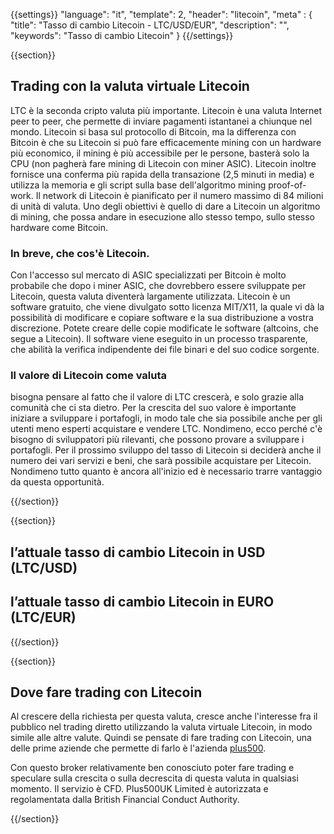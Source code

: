 {{settings}}
  "language": "it",
  "template": 2,
  "header": "litecoin",
  "meta" : {
    "title": "Tasso di cambio Litecoin - LTC/USD/EUR",
    "description": "",
    "keywords": "Tasso di cambio Litecoin"
  }
{{/settings}}

{{section}}


## Trading con la valuta virtuale Litecoin

LTC è la seconda cripto valuta più importante. Litecoin è una valuta Internet peer to peer, che permette di inviare pagamenti istantanei a chiunque nel mondo. Litecoin si basa sul protocollo di Bitcoin, ma la differenza con Bitcoin è che su Litecoin si può fare efficacemente mining con un hardware più economico, il mining è più accessibile per le persone, basterà solo la CPU (non pagherà fare mining di Litecoin con miner ASIC). Litecoin inoltre fornisce una conferma più rapida della transazione (2,5 minuti in media) e utilizza la memoria e gli script sulla base dell'algoritmo mining proof-of-work. Il network di Litecoin è pianificato per il numero massimo di 84 milioni di unità di valuta. Uno degli obiettivi è quello di dare a Litecoin un algoritmo di mining, che possa andare in esecuzione allo stesso tempo, sullo stesso hardware come Bitcoin.


### In breve, che cos'è Litecoin.

Con l'accesso sul mercato di ASIC specializzati per Bitcoin è molto probabile che dopo i miner ASIC, che dovrebbero essere sviluppate per Litecoin, questa valuta diventerà largamente utilizzata. Litecoin è un software gratuito, che viene divulgato sotto licenza MIT/X11, la quale vi dà la possibilità di modificare e copiare software e la sua distribuzione a vostra discrezione. Potete creare delle copie modificate le software (altcoins, che segue a Litecoin). Il software viene eseguito in un processo trasparente, che abilità la verifica indipendente dei file binari e del suo codice sorgente.

### Il valore di Litecoin come valuta

bisogna pensare al fatto che il valore di LTC crescerà, e solo grazie alla comunità che ci sta dietro. Per la crescita del suo valore è importante iniziare a sviluppare i portafogli, in modo tale che sia possibile anche per gli utenti meno esperti acquistare e vendere LTC. Nondimeno, ecco perché c'è bisogno di sviluppatori più rilevanti, che possono provare a sviluppare i portafogli. Per il prossimo sviluppo del tasso di Litecoin si deciderà anche il numero dei vari servizi e beni, che sarà possibile acquistare per Litecoin. Nondimeno tutto quanto è ancora all'inizio ed è necessario trarre vantaggio da questa opportunità.


{{/section}}

{{section}}

## l’attuale tasso di cambio Litecoin in USD (LTC/USD)

<!-- TradingView Widget BEGIN -->
<script type="text/javascript" src="https://d33t3vvu2t2yu5.cloudfront.net/tv.js"></script>
<script type="text/javascript">
new TradingView.widget({
  "width": '100%',
  "height": 400,
  "symbol": "BITFINEX:LTCUSD",
  "interval": "D",
  "timezone": "Etc/UTC",
  "theme": "White",
  "style": "1",
  "locale": "en",
  "toolbar_bg": "#f1f3f6",
  "allow_symbol_change": true,
  "hideideas": true,
  "show_popup_button": true,
  "popup_width": "1000",
  "popup_height": "650"
});
</script>
<!-- TradingView Widget END -->



## l’attuale tasso di cambio Litecoin in EURO (LTC/EUR)

<!-- TradingView Widget BEGIN -->
<script type="text/javascript" src="https://d33t3vvu2t2yu5.cloudfront.net/tv.js"></script>
<script type="text/javascript">
new TradingView.widget({
  "width": '100%',
  "height": 400,
  "symbol": "KRAKEN:LTCEUR",
  "interval": "D",
  "timezone": "Etc/UTC",
  "theme": "White",
  "style": "1",
  "locale": "en",
  "toolbar_bg": "#f1f3f6",
  "allow_symbol_change": true,
  "hideideas": true,
  "show_popup_button": true,
  "popup_width": "1000",
  "popup_height": "650"
});
</script>
<!-- TradingView Widget END -->

{{/section}}

{{section}}

## Dove fare trading con Litecoin

Al crescere della richiesta per questa valuta, cresce anche l'interesse fra il pubblico nel trading diretto utilizzando la valuta virtuale Litecoin, in modo simile alle altre valute. Quindi se pensate di fare trading con Litecoin, una delle prime aziende che permette di farlo è l'azienda [plus500](http://www.forexsrovnavac.cz/it/plus500). 

Con questo broker relativamente ben conosciuto poter fare trading e speculare sulla crescita o sulla decrescita di questa valuta in qualsiasi momento. Il servizio è CFD. Plus500UK Limited è autorizzata e regolamentata dalla British Financial Conduct Authority.



{{/section}}